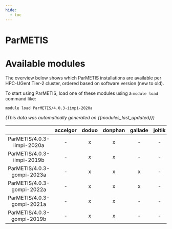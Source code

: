 ```yaml
---
hide:
  - toc
---
```


ParMETIS
========

# Available modules


The overview below shows which ParMETIS installations are available per HPC-UGent Tier-2 cluster, ordered based on software version (new to old).

To start using ParMETIS, load one of these modules using a `module load` command like:

```shell
module load ParMETIS/4.0.3-iimpi-2020a
```

*(This data was automatically generated on {{modules_last_updated}})*  

| |accelgor|doduo|donphan|gallade|joltik|shinx|skitty|
| :---: | :---: | :---: | :---: | :---: | :---: | :---: | :---: |
|ParMETIS/4.0.3-iimpi-2020a|-|x|x|-|-|-|-|
|ParMETIS/4.0.3-iimpi-2019b|-|x|x|-|-|-|-|
|ParMETIS/4.0.3-gompi-2023a|-|x|x|x|-|x|x|
|ParMETIS/4.0.3-gompi-2022a|-|x|x|x|-|-|-|
|ParMETIS/4.0.3-gompi-2021a|-|x|x|-|-|-|-|
|ParMETIS/4.0.3-gompi-2019b|-|x|x|-|-|-|-|
